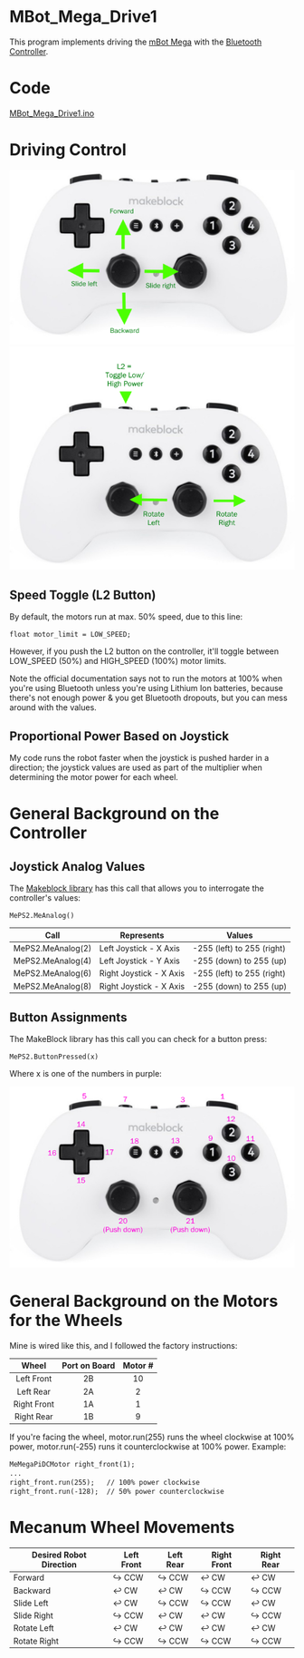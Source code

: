 # MBot_Mega_Drive1

This program implements driving the [mBot Mega](https://store.makeblock.com/products/makeblock-mbot-mega-robot-kit) with the [Bluetooth Controller](https://www.makeblock.com/accessories/bluetooth-controller).

# Code
[MBot_Mega_Drive1.ino](MBot_Mega_Drive1.ino)

# Driving Control
![](../doc/images/bt_controller2.png)
![](../doc/images/bt_controller3.png)

## Speed Toggle (L2 Button)
By default, the motors run at max. 50% speed, due to this line:

``` 
float motor_limit = LOW_SPEED;
```

However, if you push the L2 button on the controller, it'll toggle between
LOW_SPEED (50%) and HIGH_SPEED (100%) motor limits.

Note the official documentation says not to run the motors at 100%
when you're using Bluetooth unless you're using Lithium Ion batteries, because there's not
enough power & you get Bluetooth dropouts, but you can mess around with the values.

## Proportional Power Based on Joystick

My code runs the robot faster when the joystick is pushed harder in a direction; the joystick
values are used as part of the multiplier when determining the motor power for each wheel.

# General Background on the Controller

## Joystick Analog Values
The [Makeblock library](https://github.com/Makeblock-official/Makeblock-Libraries) has this call that allows you to interrogate the controller's values:

``` 
MePS2.MeAnalog()
```

| Call              | Represents              | Values                     |
|-------------------|-------------------------|----------------------------|
| MePS2.MeAnalog(2) | Left Joystick - X Axis  | -255 (left) to 255 (right) |
| MePS2.MeAnalog(4) | Left Joystick - Y Axis  | -255 (down) to 255 (up)    |
| MePS2.MeAnalog(6) | Right Joystick - X Axis | -255 (left) to 255 (right) |
| MePS2.MeAnalog(8) | Right Joystick - X Axis | -255 (down) to 255 (up)    |

## Button Assignments
The MakeBlock library has this call you can check for a button press:
``` 
MePS2.ButtonPressed(x)
```

Where x is one of the numbers in purple:

![](../doc/images/bt_controller4.png)

# General Background on the Motors for the Wheels

Mine is wired like this, and I followed the factory instructions:

|    Wheel    | Port on Board | Motor # |
|:-----------:|:-------------:|:-------:|
| Left Front  |      2B       |   10    |
|  Left Rear  |      2A       |    2    |
| Right Front |      1A       |    1    |
| Right Rear  |      1B       |    9    |

If you're facing the wheel, motor.run(255) runs the wheel 
clockwise at 100% power, motor.run(-255) runs it counterclockwise at 100% power.  Example:

``` 
MeMegaPiDCMotor right_front(1);
...
right_front.run(255);   // 100% power clockwise
right_front.run(-128);  // 50% power counterclockwise
```



# Mecanum Wheel Movements

| Desired Robot Direction | Left Front | Left Rear | Right Front | Right Rear |
|-------------------------|------------|-----------|-------------|------------|
| Forward                 | ↪ CCW ️    | ↪ CCW ️  | ↩ CW      | ↩ CW       |
| Backward                | ↩ CW ️     | ↩ CW ️   | ↪ CCW ️    | ↪ CCW️   |
| Slide Left              | ↩ CW     | ↪ CCW ️  | ↪ CCW ️    | ↩ CW   ️  |
| Slide Right             | ↪ CCW ️   | ↩ CW ️  | ↩ CW ️     | ↪ CCW ️   |
| Rotate Left             | ↩ CW | ↩ CW | ↩ CW | ↩ CW |
| Rotate Right            | ↪ CCW | ↪ CCW | ↪ CCW | ↪ CCW |
